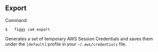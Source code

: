 ## Export

Command:

    $   figgy iam export
    
Generates a set of temporary AWS Session Credentials and saves them under the `[default]` profile in your 
`~/.aws/credentials` file.